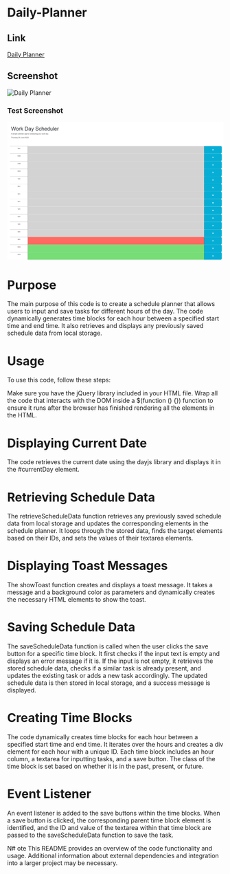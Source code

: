 # Daily-Planner

## Link

[Daily Planner](https://mwangir.github.io/daily-planner/)

## Screenshot

![Daily Planner](./images/Screenshot%201.gif)

### Test Screenshot

![Daily Planner](./images/Test%20Screenshot.png)

# Purpose

The main purpose of this code is to create a schedule planner that allows users to input and save tasks for different hours of the day. The code dynamically generates time blocks for each hour between a specified start time and end time. It also retrieves and displays any previously saved schedule data from local storage.

# Usage

To use this code, follow these steps:

Make sure you have the jQuery library included in your HTML file.
Wrap all the code that interacts with the DOM inside a $(function () {}) function to ensure it runs after the browser has finished rendering all the elements in the HTML.

# Displaying Current Date

The code retrieves the current date using the dayjs library and displays it in the #currentDay element.

# Retrieving Schedule Data

The retrieveScheduleData function retrieves any previously saved schedule data from local storage and updates the corresponding elements in the schedule planner. It loops through the stored data, finds the target elements based on their IDs, and sets the values of their textarea elements.

# Displaying Toast Messages

The showToast function creates and displays a toast message. It takes a message and a background color as parameters and dynamically creates the necessary HTML elements to show the toast.

# Saving Schedule Data

The saveScheduleData function is called when the user clicks the save button for a specific time block. It first checks if the input text is empty and displays an error message if it is. If the input is not empty, it retrieves the stored schedule data, checks if a similar task is already present, and updates the existing task or adds a new task accordingly. The updated schedule data is then stored in local storage, and a success message is displayed.

# Creating Time Blocks

The code dynamically creates time blocks for each hour between a specified start time and end time. It iterates over the hours and creates a div element for each hour with a unique ID. Each time block includes an hour column, a textarea for inputting tasks, and a save button. The class of the time block is set based on whether it is in the past, present, or future.

# Event Listener

An event listener is added to the save buttons within the time blocks. When a save button is clicked, the corresponding parent time block element is identified, and the ID and value of the textarea within that time block are passed to the saveScheduleData function to save the task.

N# ote
This README provides an overview of the code functionality and usage. Additional information about external dependencies and integration into a larger project may be necessary.

